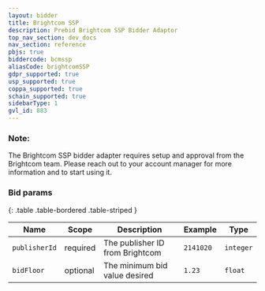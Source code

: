 ```yaml
---
layout: bidder
title: Brightcom SSP
description: Prebid Brightcom SSP Bidder Adaptor
top_nav_section: dev_docs
nav_section: reference
pbjs: true
biddercode: bcmssp
aliasCode: brightcomSSP
gdpr_supported: true
usp_supported: true
coppa_supported: true
schain_supported: true
sidebarType: 1
gvl_id: 883
---
```


### Note:

The Brightcom SSP bidder adapter requires setup and approval from the Brightcom team. Please reach out to your account manager for more information and to start using it.

### Bid params

{: .table .table-bordered .table-striped } 

| Name | Scope | Description | Example | Type |
| ---- | ----- | ----------- | ------- | ---- |
| `publisherId`       | required | The publisher ID from Brightcom | `2141020` | `integer` |
| `bidFloor`    | optional | The minimum bid value desired      | `1.23`  | `float` |
